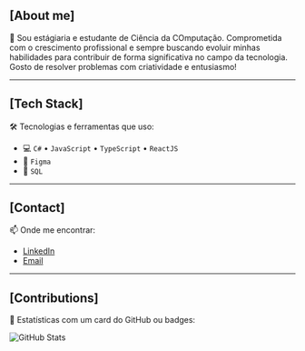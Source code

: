 
## [About me]

🚀 Sou estágiaria e estudante de Ciência da COmputação. Comprometida com o crescimento profissional e sempre buscando evoluir minhas habilidades para contribuir de forma significativa no campo da tecnologia. Gosto de resolver problemas com criatividade e entusiasmo!

---

## [Tech Stack]

🛠️ Tecnologias e ferramentas que uso:

- 💻 `C#` • `JavaScript` • `TypeScript` • `ReactJS`
- 🎨 `Figma`
- 🧮 `SQL`

---

## [Contact]

📫 Onde me encontrar:

- [LinkedIn](https://www.linkedin.com/in/maria-luíza-pinheiro-8b937a248/)
- [Email](mailto:pinheiromarialuiza150@gmail.com)

---

## [Contributions]

🔢 Estatísticas com um card do GitHub ou badges:

![GitHub Stats](https://github-readme-stats.vercel.app/api?username=MaluPinheiro&show_icons=true&theme=dark)
